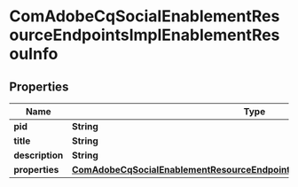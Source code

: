 
# ComAdobeCqSocialEnablementResourceEndpointsImplEnablementResouInfo

## Properties
Name | Type | Description | Notes
------------ | ------------- | ------------- | -------------
**pid** | **String** |  |  [optional]
**title** | **String** |  |  [optional]
**description** | **String** |  |  [optional]
**properties** | [**ComAdobeCqSocialEnablementResourceEndpointsImplEnablementResouProperties**](ComAdobeCqSocialEnablementResourceEndpointsImplEnablementResouProperties.md) |  |  [optional]



